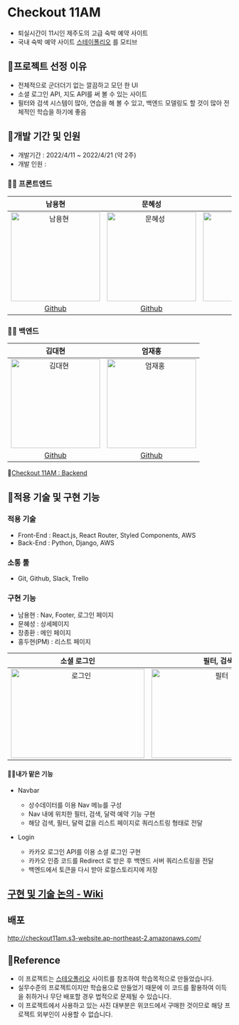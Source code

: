 # Checkout 11AM
- 퇴실시간이 11시인 제주도의 고급 숙박 예약 사이트
- 국내 숙박 예약 사이트 [스테이폴리오](https://www.stayfolio.com/) 를 모티브

## 📌프로젝트 선정 이유
- 전체적으로 군더더기 없는 깔끔하고 모던 한 UI
- 소셜 로그인 API, 지도 API를 써 볼 수 있는 사이트
- 필터와 검색 시스템이 많아, 연습을 해 볼 수 있고, 백엔드 모델링도 할 것이 많아 전체적인 학습을 하기에 좋음 


## 📌개발 기간 및 인원

- 개발기간 : 2022/4/11 ~ 2022/4/21 (약 2주)
- 개발 인원 :
### 🧑‍💻 프론트엔드
|남용현|문혜성|장종환|홍두현|
|:----:|:----:|:----:|:----:|
|<img width="200" height="200" alt="남용현" src="https://user-images.githubusercontent.com/95746551/162573146-2b6f6d85-c928-4fd0-ba62-94644140fa53.png">|<img width="200" height="200" alt="문혜성" src="https://user-images.githubusercontent.com/95746551/164890565-7a9c4aee-d45b-462d-b5de-bcec7ccd858f.png">|<img width="200" height="200" alt="장종환" src="https://user-images.githubusercontent.com/95746551/164890562-47dc77ed-780b-47bb-ba0e-cd593924d96c.png">|<img width="200" height="200" alt="홍두현" src="https://user-images.githubusercontent.com/95746551/164890556-07f3a9b9-f416-4efc-9756-789b6b00f30d.png">|
|[Github](https://github.com/sunnyfterrain)|[Github](https://github.com/Moonhyeseong)|[Github](https://github.com/jonghwann)|[Github](https://github.com/HongDuHyeon)|


### 🧑‍💻 백엔드
|김대현|엄재홍|
|:----:|:----:|
|<img width="200" height="200" alt="김대현" src="https://user-images.githubusercontent.com/95746551/164890566-b34e9b20-ee73-4b0c-9cb7-0b0bb56726bc.png">|<img width="200" height="200" alt="엄재홍" src="https://user-images.githubusercontent.com/95746551/164890563-56269fb5-7c68-4402-895d-dd80038c5e03.png">|
|[Github](https://github.com/kdh10806)|[Github](https://github.com/youbeemuhwan)|

🔗[Checkout 11AM : Backend](https://github.com/wecode-bootcamp-korea/31-2nd-checkout-11AM-backend)



## 📌적용 기술 및 구현 기능

### 적용 기술

- Front-End : React.js, React Router, Styled Components, AWS
- Back-End : Python, Django, AWS

### 소통 툴

- Git, Github, Slack, Trello
  ​
### 구현 기능
 
- 남용현 : Nav, Footer, 로그인 페이지
- 문혜성 : 상세페이지
- 장종환 : 메인 페이지
- 홍두현(PM) : 리스트 페이지

|소셜 로그인|필터, 검색|리스트 페이지|상세 페이지|
|:---:|:---:|:---:|:---:|
|<img width="300" height="200" alt="로그인" src="https://user-images.githubusercontent.com/95746551/164892050-a9cae05f-46c7-47f7-a761-046cfbda283d.gif">|<img width="300" height="200" alt="필터" src="https://user-images.githubusercontent.com/95746551/164892061-28e1b662-4259-4c3c-a3a8-8febe990baf5.gif">|<img width="300" height="200" alt="" src="https://user-images.githubusercontent.com/95746551/164892489-e7d67f82-80c8-4a2d-bf14-b60ff7f84642.gif">|<img width="300" height="200" alt="" src="https://user-images.githubusercontent.com/95746551/164892316-ef688b01-59ca-4966-9365-f3bbf20ace96.gif">|

#### 🧑‍💻내가 맡은 기능
- Navbar
  - 상수데이터를 이용 Nav 메뉴를 구성
  - Nav 내에 위치한 필터, 검색, 달력 예약 기능 구현
  - 해당 검색, 필터, 달력 값을 리스트 페이지로 쿼리스트링 형태로 전달
  
- Login
  - 카카오 로그인 API를 이용 소셜 로그인 구현
  - 카카오 인증 코드를 Redirect 로 받은 후 백엔드 서버 쿼리스트링을 전달
  - 백엔드에서 토큰을 다시 받아 로컬스토리지에 저장
  
## [구현 및 기술 논의 - Wiki](https://github.com/sunnyfterrain/checkout11AM/wiki/checkout11AM)

## 배포
http://checkout11am.s3-website.ap-northeast-2.amazonaws.com/
  
## 📌Reference

- 이 프로젝트는 [스테오폴리오](https://www.stayfolio.com/) 사이트를 참조하여 학습목적으로 만들었습니다.
- 실무수준의 프로젝트이지만 학습용으로 만들었기 때문에 이 코드를 활용하여 이득을 취하거나 무단 배포할 경우 법적으로 문제될 수 있습니다.
- 이 프로젝트에서 사용하고 있는 사진 대부분은 위코드에서 구매한 것이므로 해당 프로젝트 외부인이 사용할 수 없습니다.
